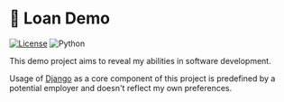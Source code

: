 # 🏦 Loan Demo

[![License][license-badge]][license]
![Python][py-badge]

This demo project aims to reveal my abilities in software development.

Usage of [Django][django] as a core component of this project is predefined
by a potential employer and doesn't reflect my own preferences.

[license-badge]: https://img.shields.io/github/license/Jamim/loan-demo
[license]: https://github.com/Jamim/loan-demo/blob/main/LICENSE
[py-badge]: https://img.shields.io/badge/python-3.12-blue
[django]: https://www.djangoproject.com
